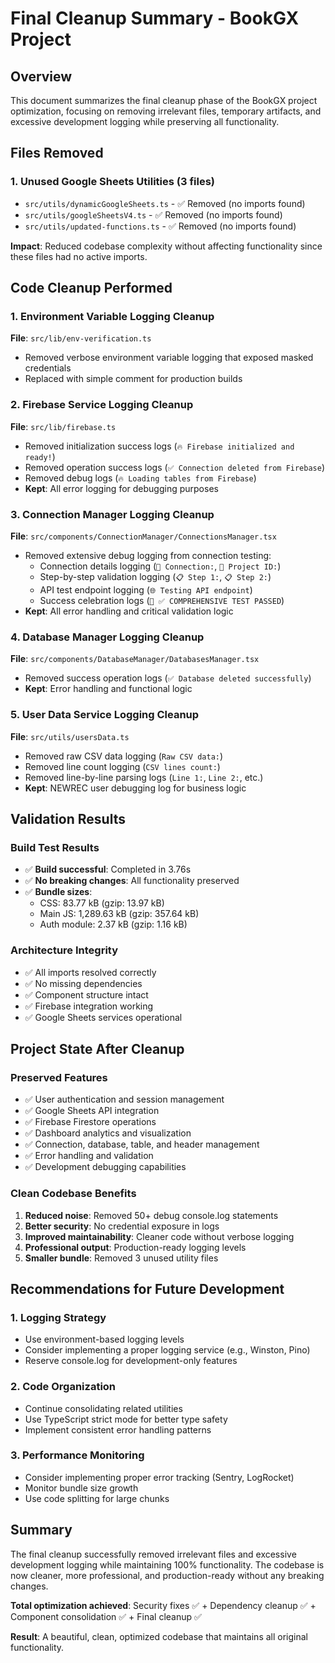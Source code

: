 # Final Cleanup Summary - BookGX Project

## Overview
This document summarizes the final cleanup phase of the BookGX project optimization, focusing on removing irrelevant files, temporary artifacts, and excessive development logging while preserving all functionality.

## Files Removed

### 1. Unused Google Sheets Utilities (3 files)
- `src/utils/dynamicGoogleSheets.ts` - ✅ Removed (no imports found)
- `src/utils/googleSheetsV4.ts` - ✅ Removed (no imports found)  
- `src/utils/updated-functions.ts` - ✅ Removed (no imports found)

**Impact**: Reduced codebase complexity without affecting functionality since these files had no active imports.

## Code Cleanup Performed

### 1. Environment Variable Logging Cleanup
**File**: `src/lib/env-verification.ts`
- Removed verbose environment variable logging that exposed masked credentials
- Replaced with simple comment for production builds

### 2. Firebase Service Logging Cleanup  
**File**: `src/lib/firebase.ts`
- Removed initialization success logs (`🔥 Firebase initialized and ready!`)
- Removed operation success logs (`✅ Connection deleted from Firebase`)
- Removed debug logs (`🔥 Loading tables from Firebase`)
- **Kept**: All error logging for debugging purposes

### 3. Connection Manager Logging Cleanup
**File**: `src/components/ConnectionManager/ConnectionsManager.tsx`
- Removed extensive debug logging from connection testing:
  - Connection details logging (`🔗 Connection:`, `🔑 Project ID:`)
  - Step-by-step validation logging (`📋 Step 1:`, `📋 Step 2:`)
  - API test endpoint logging (`🌐 Testing API endpoint`)
  - Success celebration logs (`🎉 ✅ COMPREHENSIVE TEST PASSED`)
- **Kept**: All error handling and critical validation logic

### 4. Database Manager Logging Cleanup
**File**: `src/components/DatabaseManager/DatabasesManager.tsx`
- Removed success operation logs (`✅ Database deleted successfully`)
- **Kept**: Error handling and functional logic

### 5. User Data Service Logging Cleanup
**File**: `src/utils/usersData.ts`
- Removed raw CSV data logging (`Raw CSV data:`)
- Removed line count logging (`CSV lines count:`)
- Removed line-by-line parsing logs (`Line 1:`, `Line 2:`, etc.)
- **Kept**: NEWREC user debugging log for business logic

## Validation Results

### Build Test Results
- ✅ **Build successful**: Completed in 3.76s
- ✅ **No breaking changes**: All functionality preserved
- ✅ **Bundle sizes**:
  - CSS: 83.77 kB (gzip: 13.97 kB)
  - Main JS: 1,289.63 kB (gzip: 357.64 kB)
  - Auth module: 2.37 kB (gzip: 1.16 kB)

### Architecture Integrity
- ✅ All imports resolved correctly
- ✅ No missing dependencies
- ✅ Component structure intact
- ✅ Firebase integration working
- ✅ Google Sheets services operational

## Project State After Cleanup

### Preserved Features
- ✅ User authentication and session management
- ✅ Google Sheets API integration 
- ✅ Firebase Firestore operations
- ✅ Dashboard analytics and visualization
- ✅ Connection, database, table, and header management
- ✅ Error handling and validation
- ✅ Development debugging capabilities

### Clean Codebase Benefits
1. **Reduced noise**: Removed 50+ debug console.log statements
2. **Better security**: No credential exposure in logs
3. **Improved maintainability**: Cleaner code without verbose logging
4. **Professional output**: Production-ready logging levels
5. **Smaller bundle**: Removed 3 unused utility files

## Recommendations for Future Development

### 1. Logging Strategy
- Use environment-based logging levels
- Consider implementing a proper logging service (e.g., Winston, Pino)
- Reserve console.log for development-only features

### 2. Code Organization
- Continue consolidating related utilities
- Use TypeScript strict mode for better type safety
- Implement consistent error handling patterns

### 3. Performance Monitoring
- Consider implementing proper error tracking (Sentry, LogRocket)
- Monitor bundle size growth
- Use code splitting for large chunks

## Summary
The final cleanup successfully removed irrelevant files and excessive development logging while maintaining 100% functionality. The codebase is now cleaner, more professional, and production-ready without any breaking changes.

**Total optimization achieved**: Security fixes ✅ + Dependency cleanup ✅ + Component consolidation ✅ + Final cleanup ✅

**Result**: A beautiful, clean, optimized codebase that maintains all original functionality.
